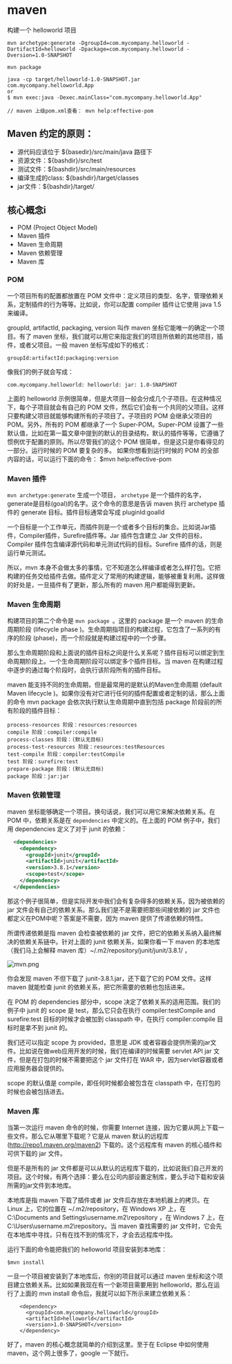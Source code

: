 # maven

构建一个 helloworld 项目

```shell
mvn archetype:generate -DgroupId=com.mycompany.helloworld -DartifactId=helloworld -Dpackage=com.mycompany.helloworld -Dversion=1.0-SNAPSHOT

mvn package 

java -cp target/helloworld-1.0-SNAPSHOT.jar com.mycompany.helloworld.App
or
$ mvn exec:java -Dexec.mainClass="com.mycompany.helloworld.App"

// maven 上级pom.xml查看： mvn help:effective-pom
```

## Maven 约定的原则：
- 源代码应该位于 ${basedir}/src/main/java 路径下
- 资源文件：${bashdir}/src/test
- 测试文件：${bashdir}/src/main/resources
- 编译生成的class: ${bashdir}/target/classes
- jar文件：${bashdir}/target/


## 核心概念i
- POM (Project Object Model)
- Maven 插件
- Maven 生命周期
- Maven 依赖管理
- Maven 库

### POM

一个项目所有的配置都放置在 POM 文件中：定义项目的类型、名字，管理依赖关系，定制插件的行为等等。比如说，你可以配置 compiler 插件让它使用 java 1.5 来编译。

groupId, artifactId, packaging, version 叫作 maven 坐标它能唯一的确定一个项目。有了 maven 坐标，我们就可以用它来指定我们的项目所依赖的其他项目，插件，或者父项目。一般 maven 坐标写成如下的格式：
	
	groupId:artifactId:packaging:version

像我们的例子就会写成：

	com.mycompany.helloworld: helloworld: jar: 1.0-SNAPSHOT

上面的 helloworld 示例很简单，但是大项目一般会分成几个子项目。在这种情况下，每个子项目就会有自己的 POM 文件，然后它们会有一个共同的父项目。这样只要构建父项目就能够构建所有的子项目了。子项目的 POM 会继承父项目的 POM。另外，所有的 POM 都继承了一个 Super-POM。Super-POM 设置了一些默认值，比如在第一篇文章中提到的默认的目录结构，默认的插件等等，它遵循了惯例优于配置的原则。所以尽管我们的这个 POM 很简单，但是这只是你看得见的一部分。运行时候的 POM 要复杂的多。 如果你想看到运行时候的 POM 的全部内容的话，可以运行下面的命令：
	$mvn help:effective-pom

### Maven 插件

`mvn archetype:generate` 生成一个项目，
`archetype` 是一个插件的名字，generate是目标(goal)的名字。这个命令的意思是告诉 maven 执行 archetype 插件的 generate 目标。插件目标通常会写成 pluginId:goalId

一个目标是一个工作单元，而插件则是一个或者多个目标的集合。比如说Jar插件，Compiler插件，Surefire插件等。Jar 插件包含建立 Jar 文件的目标， Compiler 插件包含编译源代码和单元测试代码的目标。Surefire 插件的话，则是运行单元测试。

所以，mvn 本身不会做太多的事情，它不知道怎么样编译或者怎么样打包。它把构建的任务交给插件去做。插件定义了常用的构建逻辑，能够被重复利用。这样做的好处是，一旦插件有了更新，那么所有的 maven 用户都能得到更新。

### Maven 生命周期

构建项目的第二个命令是 `mvn package `。这里的 package 是一个 maven 的生命周期阶段 (lifecycle phase )。生命周期指项目的构建过程，它包含了一系列的有序的阶段 (phase)，而一个阶段就是构建过程中的一个步骤。

那么生命周期阶段和上面说的插件目标之间是什么关系呢？插件目标可以绑定到生命周期阶段上。一个生命周期阶段可以绑定多个插件目标。当 maven 在构建过程中逐步的通过每个阶段时，会执行该阶段所有的插件目标。

maven 能支持不同的生命周期，但是最常用的是默认的Maven生命周期 (default Maven lifecycle )。如果你没有对它进行任何的插件配置或者定制的话，那么上面的命令 mvn package 会依次执行默认生命周期中直到包括 package 阶段前的所有阶段的插件目标：

	process-resources 阶段：resources:resources
	compile 阶段：compiler:compile
	process-classes 阶段：(默认无目标)
	process-test-resources 阶段：resources:testResources
	test-compile 阶段：compiler:testCompile
	test 阶段：surefire:test
	prepare-package 阶段：(默认无目标)
	package 阶段：jar:jar

### Maven 依赖管理

maven 坐标能够确定一个项目。换句话说，我们可以用它来解决依赖关系。在 POM 中，依赖关系是在 `dependencies` 中定义的。在上面的 POM 例子中，我们用 dependencies 定义了对于 junit 的依赖：

```xml
  <dependencies> 
    <dependency> 
      <groupId>junit</groupId> 
      <artifactId>junit</artifactId> 
      <version>3.8.1</version> 
      <scope>test</scope> 
    </dependency> 
  </dependencies> 
```

那这个例子很简单，但是实际开发中我们会有复杂得多的依赖关系，因为被依赖的 jar 文件会有自己的依赖关系。那么我们是不是需要把那些间接依赖的 jar 文件也都定义在POM中呢？答案是不需要，因为 maven 提供了传递依赖的特性。

所谓传递依赖是指 maven 会检查被依赖的 jar 文件，把它的依赖关系纳入最终解决的依赖关系链中。针对上面的 junit 依赖关系，如果你看一下 maven 的本地库（我们马上会解释 maven 库）~/.m2/repository/junit/junit/3.8.1/ ，

![mvn.png]()

你会发现 maven 不但下载了 junit-3.8.1.jar，还下载了它的 POM 文件。这样 maven 就能检查 junit 的依赖关系，把它所需要的依赖也包括进来。

在 POM 的 dependencies 部分中，scope 决定了依赖关系的适用范围。我们的例子中 junit 的 scope 是 test，那么它只会在执行 compiler:testCompile and surefire:test 目标的时候才会被加到 classpath 中，在执行 compiler:compile 目标时是拿不到 junit 的。

我们还可以指定 scope 为 provided，意思是 JDK 或者容器会提供所需的jar文件。比如说在做web应用开发的时候，我们在编译的时候需要 servlet API jar 文件，但是在打包的时候不需要把这个 jar 文件打在 WAR 中，因为servlet容器或者应用服务器会提供的。

scope 的默认值是 compile，即任何时候都会被包含在 classpath 中，在打包的时候也会被包括进去。


### Maven 库

当第一次运行 maven 命令的时候，你需要 Internet 连接，因为它要从网上下载一些文件。那么它从哪里下载呢？它是从 maven 默认的远程库(http://repo1.maven.org/maven2) 下载的。这个远程库有 maven 的核心插件和可供下载的 jar 文件。

但是不是所有的 jar 文件都是可以从默认的远程库下载的，比如说我们自己开发的项目。这个时候，有两个选择：要么在公司内部设置定制库，要么手动下载和安装所需的jar文件到本地库。

本地库是指 maven 下载了插件或者 jar 文件后存放在本地机器上的拷贝。在 Linux 上，它的位置在 ~/.m2/repository，在 Windows XP 上，在 C:\Documents and Settings\username\.m2\repository ，在 Windows 7 上，在 C:\Users\username\.m2\repository。当 maven 查找需要的 jar 文件时，它会先在本地库中寻找，只有在找不到的情况下，才会去远程库中找。

运行下面的命令能把我们的 helloworld 项目安装到本地库：

	$mvn install

一旦一个项目被安装到了本地库后，你别的项目就可以通过 maven 坐标和这个项目建立依赖关系。比如如果我现在有一个新项目需要用到 helloworld，那么在运行了上面的 mvn install 命令后，我就可以如下所示来建立依赖关系：

```
    <dependency>
      <groupId>com.mycompany.helloworld</groupId>
      <artifactId>helloworld</artifactId>
      <version>1.0-SNAPSHOT</version>
    </dependency> 
```

好了，maven 的核心概念就简单的介绍到这里。至于在 Eclipse 中如何使用 maven，这个网上很多了，google 一下就行。
 
